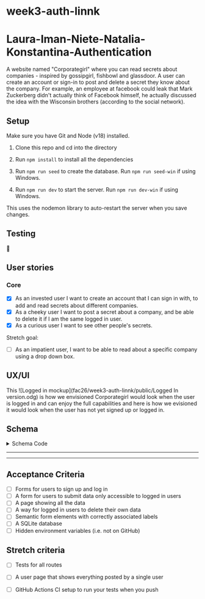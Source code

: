# week3-auth-linnk

# Laura-Iman-Niete-Natalia-Konstantina-Authentication

A website named "Corporategirl" where you can read secrets about companies - inspired by gossipgirl, fishbowl and glassdoor. A user can create an account or sign-in to post and delete a secret they know about the company. For example, an employee at facebook could leak that Mark Zuckerberg didn't actually think of Facebook himself, he actually discussed the idea with the Wisconsin brothers (according to the social network). 

## Setup

Make sure you have Git and Node (v18) installed.

1. Clone this repo and cd into the directory

2. Run `npm install` to install all the dependencies

3. Run `npm run seed` to create the database. Run `npm run seed-win` if using Windows. 

4. Run `npm run dev` to start the server. Run `npm run dev-win` if using Windows. 

This uses the nodemon library to auto-restart the server when you save changes.

## Testing

:construction: 

## User stories

### Core
- [X] As an invested user I want to create an account that I can sign in with, to add and read secrets about different companies.
- [X] As a cheeky user I want to post a secret about a company, and be able to delete it if I am the same logged in user.
- [X] As a curious user I want to see other people's secrets.

Stretch goal: 
- [ ] As an impatient user, I want to be able to read about a specific company using a drop down box.

## UX/UI
This ![Logged in mockup](fac26/week3-auth-linnk/public/Logged In version.odg) is how we envisioned Corporategirl would look when the user is logged in and can enjoy the full capabilities and here
is how we evisioned it would look when the user has not yet signed up or logged in. 

## Schema

<details>
  <summary>Schema Code</summary>

```js
PRAGMA foreign_keys = ON;

BEGIN;

CREATE TABLE IF NOT EXISTS users (
  id INTEGER PRIMARY KEY AUTOINCREMENT,
  email TEXT UNIQUE,
  hash TEXT,
  created_at DATETIME DEFAULT CURRENT_TIMESTAMP
);

CREATE TABLE IF NOT EXISTS sessions (
  id TEXT PRIMARY KEY,
  user_id INTEGER REFERENCES users(id),
  expires_at DATETIME NOT NULL,
  created_at DATETIME DEFAULT CURRENT_TIMESTAMP
);

CREATE TABLE IF NOT EXISTS confessions (
  id INTEGER PRIMARY KEY AUTOINCREMENT,
  content TEXT,
  user_id INTEGER REFERENCES users(id),
  created_at DATETIME DEFAULT CURRENT_TIMESTAMP
);

COMMIT;

```
  
</details>

---

---
## Acceptance Criteria

- [ ] Forms for users to sign up and log in
- [ ] A form for users to submit data only accessible to logged in users
- [ ] A page showing all the data
- [ ] A way for logged in users to delete their own data
- [ ] Semantic form elements with correctly associated labels
- [ ] A SQLite database
- [ ] Hidden environment variables (i.e. not on GitHub)

## Stretch criteria

- [ ] Tests for all routes
- [ ] A user page that shows everything posted by a single user
- [ ] GitHub Actions CI setup to run your tests when you push






